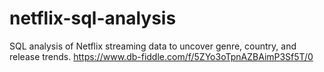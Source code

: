 # netflix-sql-analysis
SQL analysis of Netflix streaming data to uncover genre, country, and release trends.
https://www.db-fiddle.com/f/5ZYo3oTpnAZBAimP3Sf5T/0
